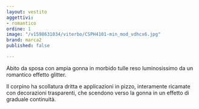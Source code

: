 ```yaml
---
layout: vestito
aggettivi:
- romantico
ordine: 1
image: "/v1598631034/viterbo/CSPH4101-min_mod_vdhcx6.jpg"
brand: marca2
published: false

---
```

Abito da sposa con ampia gonna in morbido tulle reso luminosissimo da un romantico effetto glitter.

Il corpino ha scollatura dritta e applicazioni in pizzo, interamente ricamate con decorazioni trasparenti, che scendono verso la gonna in un effetto di graduale continuità.
